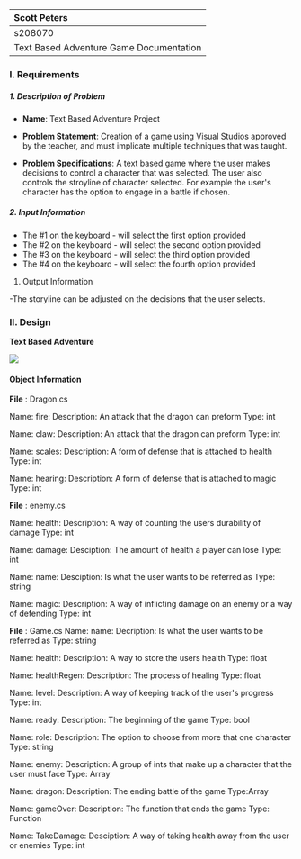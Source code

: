 | Scott Peters|
| :---              |
| s208070     |
| Text Based Adventure Game Documentation |

### I. Requirements

##### 1. Description of Problem

- **Name**: Text Based Adventure Project

- **Problem Statement**: Creation of a game using Visual Studios approved by the teacher, and must implicate multiple techniques that was taught.

- **Problem Specifications**: A text based game where the user makes decisions to control a character that was selected. The user also controls the stroyline of character selected. For example the user's character has the option to engage in a battle if chosen.

##### 2. Input Information

- The #1 on the keyboard - will select the first option provided
- The #2 on the keyboard - will select the second option provided
- The #3 on the keyboard - will select the third option provided
- The #4 on the keyboard - will select the fourth option provided

1. Output Information
 
-The storyline can be adjusted on the decisions that the user selects.

### II. Design

**Text Based Adventure**

<img src="Images/TextGameImage">


#### Object Information

**File** : Dragon.cs

Name: fire:
Description: An attack that the dragon can preform
Type: int

Name: claw:
Description: An attack that the dragon can preform
Type: int

Name: scales:
Description: A form of defense that is attached to health
Type: int

Name: hearing:
Description: A form of defense that is attached to magic
Type: int

**File** : enemy.cs

Name: health:
Description: A way of counting the users durability of damage
Type: int

Name: damage:
Desciption: The amount of health a player can lose
Type: int

Name: name:
Desciption: Is what the user wants to be referred as
Type: string

Name: magic:
Description: A way of inflicting damage on an enemy or a way of defending
Type: int

**File** : Game.cs
Name: name:
Decription: Is what the user wants to be referred as
Type: string

Name: health:
Description: A way to store the users health
Type: float

Name: healthRegen:
Description: The process of healing
Type: float

Name: level:
Description: A way of keeping track of the user's progress
Type: int

Name: ready:
Description: The beginning of the game
Type: bool

Name: role:
Description: The option to choose from more that one character
Type: string

Name: enemy:
Description: A group of ints that make up a character that the user must face
Type: Array

Name: dragon:
Description: The ending battle of the game
Type:Array

Name: gameOver:
Description: The function that ends the game
Type: Function

Name: TakeDamage:
Desciption: A way of taking health away from the user or enemies
Type: int 











